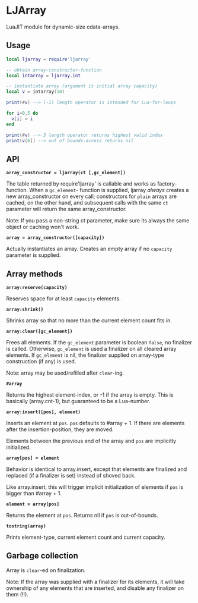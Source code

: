 # LJArray

LuaJIT module for dynamic-size cdata-arrays.

## Usage

```lua
local ljarray = require'ljarray'

-- obtain array-constructor-function
local intarray = ljarray.int

-- instantiate array (argument is initial array capacity)
local v = intarray(10)

print(#v) --> (-1) length operator is intended for Lua-for-loops

for i=0,5 do
  v[i] = i
end

print(#v) --> 5 length operator returns highest valid index
print(v[6]) --> out of bounds-access returns nil
```

## API

**``array_constructor = ljarray(ct [,gc_element])``**

The table returned by require'ljarray' is callable and works as factory-
function. When a `gc_element`- function is supplied, ljarray *always*
creates a new array_constructor on every call; constructors for `plain`
arrays are cached, on the other hand, and subsequent calls with the same
`ct` parameter will return the same array_constructor.

Note: If you pass a non-string ct parameter, make sure its always the same
object or caching won't work.

**``array = array_constructor([capacity])``**

Actually instantiates an array. Creates an empty array if no `capacity`
parameter is supplied.

## Array methods

**``array:reserve(capacity)``**

Reserves space for at least `capacity` elements.

**``array:shrink()``**

Shrinks array so that no more than the current element count fits in.

**``array:clear([gc_element])``**

Frees all elements.
If the `gc_element` parameter is boolean `false`, no finalizer is called.
Otherwise, `gc_element` is used a finalizer on all cleared array elements.
If `gc_element` is nil, the finalizer supplied on array-type construction (if
any) is used.

Note: array may be used/refilled after `clear`-ing.

**``#array``**

Returns the highest element-index, or -1 if the array is empty.
This is basically (array.cnt-1), but guaranteed to be a Lua-number.

**``array:insert([pos], element)``**

Inserts an element at `pos`. 
`pos` defaults to #array + 1.
If there are elements after the insertion-position, they are moved.

Elements between the previous end of the array and `pos` are implicitly
initialized.

**``array[pos] = element``**

Behavior is identical to array.insert, except that elements are finalized
and replaced (if a finalizer is set) instead of shoved back.

Like array.insert, this will trigger implicit initialization of elements
if `pos` is bigger than #array + 1.

**``element = array[pos]``**

Returns the element at `pos`. Returns nil if `pos` is out-of-bounds.

**``tostring(array)``**

Prints element-type, current element count and current capacity.

## Garbage collection

Array is `clear`-ed on finalization.

Note: If the array was supplied with a finalizer for its elements, it
will take ownership of any elements that are inserted, and disable any
finalizer on them (!!).
